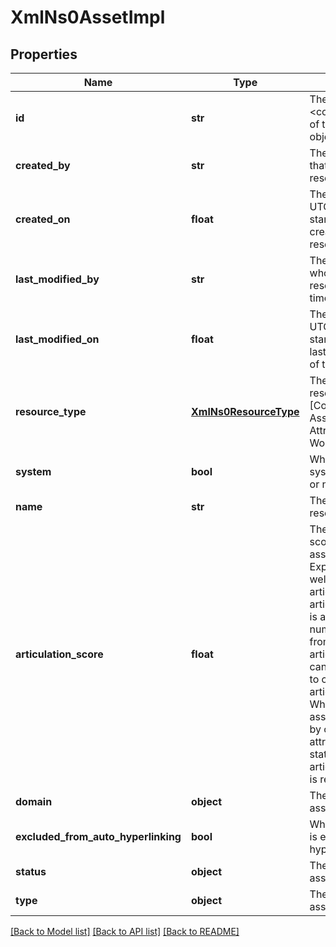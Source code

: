 # XmlNs0AssetImpl

## Properties
Name | Type | Description | Notes
------------ | ------------- | ------------- | -------------
**id** | **str** | The &lt;code&gt;id&lt;/code&gt; of the represented object (entity) | [optional] 
**created_by** | **str** | The id of the user that created this resource | [optional] 
**created_on** | **float** | The timestamp (in UTC time standard) of the creation of this resource | [optional] 
**last_modified_by** | **str** | The id of the user who modified this resource the last time | [optional] 
**last_modified_on** | **float** | The timestamp (in UTC time standard) of the last modification of this resource | [optional] 
**resource_type** | [**XmlNs0ResourceType**](XmlNs0ResourceType.md) | The type of this resource, i.e. [Community, Asset, Domain, Attribute, Relation, WorkflowInstance] | [optional] 
**system** | **bool** | Whether this is a system resource or not | [optional] 
**name** | **str** | The name of the resource | [optional] 
**articulation_score** | **float** | The articulation score for this asset. &lt;p&gt; Expresses how well this asset is articulated. The articulation score is a percentage number ranging from 0 to 100. The articulation rules can be configured to calculate the articulation score. Whenever the asset is modified, by changing its attributes or statuses, the articulation score is re-evaluated | [optional] 
**domain** | **object** | The domain this asset is part of | [optional] 
**excluded_from_auto_hyperlinking** | **bool** | Whether this asset is excluded from hyperlinking or not | [optional] 
**status** | **object** | The status of this asset | [optional] 
**type** | **object** | The type of this asset | [optional] 

[[Back to Model list]](../README.md#documentation-for-models) [[Back to API list]](../README.md#documentation-for-api-endpoints) [[Back to README]](../README.md)


